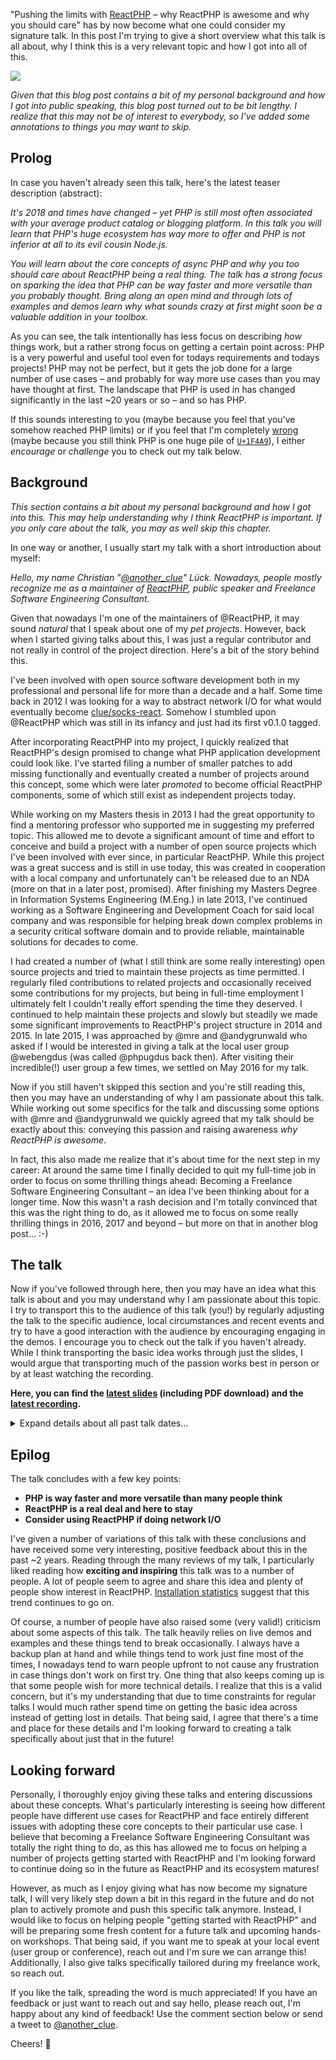 "Pushing the limits with [ReactPHP](https://reactphp.org) – why ReactPHP is awesome and why you should care" has by now become what one could consider  my signature talk. In this post I'm trying to give a short overview what this talk is all about, why I think this is a very relevant topic and how I got into all of this.

<img src="https://speakerd.s3.amazonaws.com/presentations/168db7d59e8e467e85cd6a39e6b1389e/slide_0.jpg" />

*Given that this blog post contains a bit of my personal background and how I got into public speaking, this blog post turned out to be bit lengthy. I realize that this may not be of interest to everybody, so I've added some annotations to things you may want to skip.*

## Prolog

In case you haven't already seen this talk, here's the latest teaser description (abstract):

*It's 2018 and times have changed – yet PHP is still most often associated with your average product catalog or blogging platform. In this talk you will learn that PHP's huge ecosystem has way more to offer and PHP is not inferior at all to its evil cousin Node.js.*

*You will learn about the core concepts of async PHP and why you too should care about ReactPHP being a real thing. The talk has a strong focus on sparking the idea that PHP can be way faster and more versatile than you probably thought. Bring along an open mind and through lots of examples and demos learn why what sounds crazy at first might soon be a valuable addition in your toolbox.*

As you can see, the talk intentionally has less focus on describing *how* things work, but a rather strong focus on getting a certain point across: PHP is a very powerful and useful tool even for todays requirements and todays projects! PHP may not be perfect, but it gets the job done for a large number of use cases – and probably for way more use cases than you may have thought at first. The landscape that PHP is used in has changed significantly in the last ~20 years or so – and so has PHP.

If this sounds interesting to you (maybe because you feel that you've somehow reached PHP limits) or if you feel that I'm completely [wrong](https://xkcd.com/386/) (maybe because you still think PHP is one huge pile of [`U+1F4A9`](http://graphemica.com/%F0%9F%92%A9)), I either *encourage* or *challenge* you to check out my talk below.

## Background

*This section contains a bit about my personal background and how I got into this. This may help understanding why I think ReactPHP is important. If you only care about the talk, you may as well skip this chapter.*

In one way or another, I usually start my talk with a short introduction about myself:

*Hello, my name Christian "[@another_clue](https://twitter.com/another_clue)" Lück. Nowadays, people mostly recognize me as a maintainer of [ReactPHP](https://reactphp.org), public speaker and Freelance Software Engineering Consultant.*

Given that nowadays I'm one of the maintainers of @ReactPHP, it may sound *natural* that I speak about one of my *pet projects*. However, back when I started giving talks about this, I was just a regular contributor and not really in control of the project direction. Here's a bit of the story behind this.

I've been involved with open source software development both in my professional and personal life for more than a decade and a half. Some time back in 2012 I was looking for a way to abstract network I/O for what would eventually become [clue/socks-react](https://github.com/clue/php-socks-react). Somehow I stumbled upon @ReactPHP which was still in its infancy and just had its first v0.1.0 tagged.

After incorporating ReactPHP into my project, I quickly realized that ReactPHP's design promised to change what PHP application development could look like. I've started filing a number of smaller patches to add missing functionally and eventually created a number of projects around this concept, some which were later *promoted* to become official ReactPHP components, some of which still exist as independent projects today.

While working on my Masters thesis in 2013 I had the great opportunity to find a mentoring professor who supported me in suggesting my preferred topic. This allowed me to devote a significant amount of time and effort to conceive and build a project with a number of open source projects which I've been involved with ever since, in particular ReactPHP. While this project was a great success and is still in use today, this was created in cooperation with a local company and unfortunately can't be released due to an NDA (more on that in a later post, promised). After finishing my Masters Degree in Information Systems Engineering (M.Eng.) in late 2013, I've continued working as a Software Engineering and Development Coach for said local company and was responsible for helping break down complex problems in a security critical software domain and to provide reliable, maintainable solutions for decades to come.

I had created a number of (what I still think are some really interesting) open source projects and tried to maintain these projects as time permitted. I regularly filed contributions to related projects and occasionally received some contributions for my projects, but being in full-time employment I ultimately felt I couldn't really effort spending the time they deserved. I continued to help maintain these projects and slowly but steadily we made some significant improvements to ReactPHP's project structure in 2014 and 2015. In late 2015, I was approached by @mre and @andygrunwald who asked if I would be interested in giving a talk at the local user group @webengdus (was called @phpugdus back then). After visiting their incredible(!) user group a few times, we settled on May 2016 for my talk.

Now if you still haven't skipped this section and you're still reading this, then you may have an understanding of why I am passionate about this talk. While working out some specifics for the talk and discussing some options with @mre and @andygrunwald we quickly agreed that my talk should be exactly about this: conveying this passion and raising awareness *why ReactPHP is awesome*.

In fact, this also made me realize that it's about time for the next step in my career: At around the same time I finally decided to quit my full-time job in order to focus on some thrilling things ahead: Becoming a Freelance Software Engineering Consultant – an idea I've been thinking about for a longer time. Now this wasn't a rash decision and I'm totally convinced that this was the right thing to do, as it allowed me to focus on some really thrilling things in 2016, 2017 and beyond – but more on that in another blog post… :-)

## The talk

Now if you've followed through here, then you may have an idea what this talk is about and you may understand why I am passionate about this topic. I try to transport this to the audience of this talk (you!) by regularly adjusting the talk to the specific audience, local circumstances and recent events and try to have a good interaction with the audience by encouraging engaging in the demos. I encourage you to check out the talk if you haven't already. While I think transporting the basic idea works through just the slides, I would argue that transporting much of the passion works best in person or by at least watching the recording.

**Here, you can find the [latest slides](https://speakerdeck.com/clue/pushing-the-limits-with-reactphp-scotlandphp17) (including PDF download) and the [latest recording](https://www.youtube.com/watch?v=L9W8aqWgL3M).**

<details>
  <summary>Expand details about all past talk dates…</summary>

What follows is a hopefully complete listing of all talk dates and details that I could gather about each event. This list may seem messy – and it probably *is*. I realize that a number of these links may not work anymore, but these are the links that used to work back when I originally gave the talk. If you find a link is outdated or missing and you know a better link, please reach out and I'm happy to update this list. Thank you!

* 2016-05-12 **@webengdus** (was @phpugdus) (Düsseldorf)
  * Usergroup talk ~2h (first public talk)
  * [Info](https://www.meetup.com/de-DE/Web-Engineering-Duesseldorf/events/230807092/)
  * [Slides](https://speakerdeck.com/clue/pushing-the-limits-of-php-with-react-php)
* 2016-09-03 **@t3dd** (Nürnberg)
  * Highlight talk + workshop (first public conference talk)
  * [Slides](https://speakerdeck.com/clue/t3dd16-pushing-the-limits-with-react-php)
  * [Recording](https://www.youtube.com/watch?v=giCIozOefy0)
* 2016-09-18 **@phpunconf** (Hamburg)
  * Unconf talk split into two talks with ~40min each (Examples and Concepts)
  * [Info](https://bootev.github.io/2016-phpunconference-schedule/sunday.html)
  * [Recording](https://www.youtube.com/watch?v=-5ZdGUvOqx4)
* 2016-10-18 **@phpugms** (Münster)
  * Usergroup talk
  * [Info](https://www.meetup.com/de-DE/phpugms/events/232608916/)
* 2016-11-10 **@phpruhr** (Dortmund)
  * Conference talk + spontanious hands-on workshop
  * [Info](https://2016.php.ruhr/session/pushing-the-limits-with-react-php/)
* 2017-06-01 **@phpconference** (Berlin)
  * Conference talk
  * [~~Info~~](https://phpconference.com)
  * [Slides](https://speakerdeck.com/clue/pushing-the-limits-of-php-with-reactphp-why-reactphp-is-awesome-and-why-you-should-care-ipc17)
* 2017-06-30 **@dpcon** (Amsterdam)
  * Conference talk
  * [~~Info~~](https://www.phpconference.nl/speakers#christian-l%C3%BCck)
  * [Slides](https://speakerdeck.com/clue/pushing-the-limits-with-reactphp-dpc17)
  * [Recording](https://www.youtube.com/watch?v=fQxxm4vD8Ok)
  * [Rating](https://joind.in/event/dutch-php-conference-2017/pushing-the-limits-of-php-with-react-php---why-react-php-is-awesome-and-why-you-should-care)
* 2017-09-22 **@phpdd** (Dresden)
  * Conference talk
  * [~~Info~~](http://phpug-dresden.org/en/phpdd17/schedule.html)
  * [Slides](https://speakerdeck.com/clue/pushing-the-limits-with-reactphp-phpdd17)
  * [Recording](https://www.youtube.com/watch?v=L9W8aqWgL3M)
  * [Rating](https://joind.in/event/php-developer-day-2017/pushing-the-limits-with-reactphp)
* 2017-10-06 **@phpwebdevcgn** and **@phpugcgn** (Köln)
  * Usergroup talk
  * [Info](https://www.meetup.com/de-DE/PHP-Web-Entwicklung-Meetup-Koln/events/242404744/)
* 2017-10-26 **@phpugmrn** (Mannheim)
  * Usergroup talk
  * [Info](https://www.meetup.com/de-DE/PHPUG-Rhein-Neckar/events/237289198/)
  * [Rating](https://joind.in/event/phpugmrn-0517/pushing-the-limits-of-php-with-reactphp)
* 2017-11-04 **@scotlandphp** (Edinburgh)
  * Conference talk
  * [Info](https://conference.scotlandphp.co.uk/speakers#luck)
  * [Slides](https://speakerdeck.com/clue/pushing-the-limits-with-reactphp-scotlandphp17)
  * [Rating](https://joind.in/event/scotlandphp-2017/pushing-the-limits-of-php-with-reactphp)
* 2018-01-24 **@phpugmunich** (München)
  * Usergroup talk + hands-on workshop ("getting started with ReactPHP")
  * [Info](https://www.meetup.com/de-DE/phpugmunich/events/gprpwmyxcbgc/)
* 2018-01-31 **@phpugka** (Karlsruhe)
  * Usergroup talk
  * [Info](https://www.meetup.com/de-DE/PHP-Usergroup-Karlsruhe/events/246619958/)

</details>

## Epilog

The talk concludes with a few key points:

* **PHP is way faster and more versatile than many people think**
* **ReactPHP is a real deal and here to stay**
* **Consider using ReactPHP if doing network I/O**

I've given a number of variations of this talk with these conclusions and have received some very interesting, positive feedback about this in the past ~2 years. Reading through the many reviews of my talk, I particularly liked reading how **exciting and inspiring** this talk was to a number of people. A lot of people seem to agree and share this idea and plenty of people show interest in ReactPHP. [Installation statistics](https://packagist.org/packages/react/) suggest that this trend continues to go on.

Of course, a number of people have also raised some (very valid!) criticism about some aspects of this talk. The talk heavily relies on live demos and examples and these things tend to break occasionally. I always have a backup plan at hand and while things tend to work just fine most of the times, I nowadays tend to warn people upfront to not cause any frustration in case things don't work on first try. One thing that also keeps coming up is that some people wish for more technical details. I realize that this is a valid concern, but it's my understanding that due to time constraints for regular talks I would much rather spend time on getting the basic idea across instead of getting lost in details. That being said, I agree that there's a time and place for these details and I'm looking forward to creating a talk specifically about just that in the future!

## Looking forward

Personally, I thoroughly enjoy giving these talks and entering discussions about these concepts. What's particularly interesting is seeing how different people have different use cases for ReactPHP and face entirely different issues with adopting these core concepts to their particular use case. I believe that becoming a Freelance Software Engineering Consultant was totally the right thing to do, as this has allowed me to focus on helping a number of projects getting started with ReactPHP and I'm looking forward to continue doing so in the future as ReactPHP and its ecosystem matures!

However, as much as I enjoy giving what has now become my signature talk, I will very likely step down a bit in this regard in the future and do not plan to actively promote and push this specific talk anymore. Instead, I would like to focus on helping people "getting started with ReactPHP" and will be preparing some fresh content for a future talk and upcoming hands-on workshops. That being said, if you want me to speak at your local event (user group or conference), reach out and I'm sure we can arrange this! Additionally, I also give talks specifically tailored during my freelance work, so reach out.

If you like the talk, spreading the word is much appreciated! If you have an feedback or just want to reach out and say hello, please reach out, I'm happy about any kind of feedback! Use the comment section below or send a tweet to [@another_clue](https://twitter.com/another_clue).

Cheers! 🍻